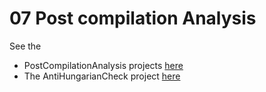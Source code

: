 # 07 Post compilation Analysis

See the
* PostCompilationAnalysis projects
[here](https://github.com/eguahlak/soft2018b-07-post-compilation-analysis)
* The AntiHungarianCheck project
[here](https://github.com/eguahlak/lsd2018b-07-hungarian-check.git)
